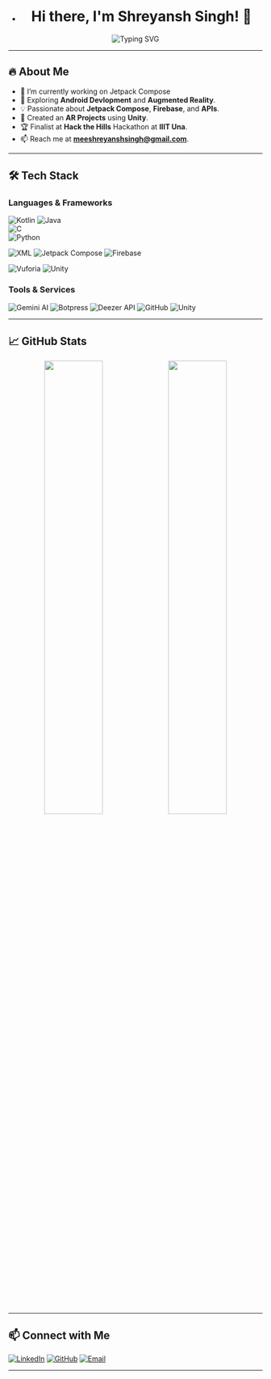
- <h1 align="center">Hi there, I'm Shreyansh Singh! 👋</h1>

<p align="center">
  <img src="https://readme-typing-svg.demolab.com?font=Fira+Code&weight=600&size=22&pause=1000&color=00C2CB&center=true&vCenter=true&width=600&lines=Android +Developer+%7C+AR-VR;Hackathon+Enthusiast+%7C+Tech+Explorer;Kotlin+%7C+Firebase+%7C+APIs+%7C+Jetpack+Compose;Passionate+About+Innovation+%F0%9F%9A%80" alt="Typing SVG" />
</p>

---

## 🔥 About Me
- 🚀 I’m currently working on Jetpack Compose<!--- 🔭 Building **ServiceSphere**, an e-commerce platform connecting users to service providers.-->
- 🎵 Exploring **Android Devlopment** and **Augmented Reality**.
- 💡 Passionate about **Jetpack Compose**, **Firebase**, and **APIs**.
- 🎨 Created an **AR Projects** using **Unity**.
- 🏆 Finalist at **Hack the Hills** Hackathon at **IIIT Una**.
- 📫 Reach me at **[meeshreyanshsingh@gmail.com](mailto:meeshreyanshsingh@gmail.com)**.

---

## 🛠 Tech Stack
### **Languages & Frameworks**
![Kotlin](https://img.shields.io/badge/Kotlin-0095D5?style=for-the-badge&logo=kotlin&logoColor=white)
![Java](https://img.shields.io/badge/Java-007396?style=for-the-badge&logo=java&logoColor=white)  
![C](https://img.shields.io/badge/C-00599C?style=for-the-badge&logo=c&logoColor=white)  
![Python](https://img.shields.io/badge/Python-3776AB?style=for-the-badge&logo=python&logoColor=white)


![XML](https://img.shields.io/badge/XML-EB5424?style=for-the-badge&logo=xml&logoColor=white)
![Jetpack Compose](https://img.shields.io/badge/Jetpack%20Compose-4285F4?style=for-the-badge&logo=jetpackcompose&logoColor=white)
![Firebase](https://img.shields.io/badge/Firebase-FFCA28?style=for-the-badge&logo=firebase&logoColor=white)

![Vuforia](https://img.shields.io/badge/Vuforia-009F6B?style=for-the-badge&logo=vuforia&logoColor=white)  ![Unity](https://img.shields.io/badge/Unity-100000?style=for-the-badge&logo=unity&logoColor=white)

### **Tools & Services**
![Gemini AI](https://img.shields.io/badge/Gemini%20AI-4285F4?style=for-the-badge&logo=google&logoColor=white)
![Botpress](https://img.shields.io/badge/Botpress-0A0A0A?style=for-the-badge&logo=botpress&logoColor=white)
![Deezer API](https://img.shields.io/badge/Deezer-FF0000?style=for-the-badge&logo=deezer&logoColor=white)
![GitHub](https://img.shields.io/badge/GitHub-181717?style=for-the-badge&logo=github&logoColor=white)
![Unity](https://img.shields.io/badge/Unity-100000?style=for-the-badge&logo=unity&logoColor=white)  


---

## 📈 GitHub Stats
<p align="center">
  <img width="48%" src="https://github-readme-stats.vercel.app/api?username=shreyansh-singh&show_icons=true&theme=radical" />
  <img width="48%" src="https://github-readme-streak-stats.herokuapp.com/?user=shreyansh-singh&theme=radical" />
</p>

---

## 📫 Connect with Me
<p align="left">
  <a href="[[https://www.linkedin.com/in/shreyansh-singh](https://www.linkedin.com/in/shreyansh-singh-729b0b198/)](https://www.linkedin.com/in/shreyansh-singh-729b0b198/)" target="_blank"><img alt="LinkedIn" src="https://img.shields.io/badge/LinkedIn-Shreyansh%20Singh-blue?style=for-the-badge&logo=linkedin"></a>
  <a href="[[https://github.com/shreyansh-singh](https://github.com/Shreyansh9016)](https://github.com/Shreyansh9016)" target="_blank"><img alt="GitHub" src="https://img.shields.io/badge/GitHub-shreyansh--singh-black?style=for-the-badge&logo=github"></a>
  <a href="mailto:meeshreyanshsingh@gmail.com"><img alt="Email" src="https://img.shields.io/badge/Email-meeshreyanshsingh@gmail.com-red?style=for-the-badge&logo=gmail"></a>
</p>

---

<!--💡 *“Code, Create, Innovate, Repeat!”* 🚀

- 🌱 I’m currently learning ...
- 👯 I’m looking to collaborate on ...
- 🤔 I’m looking for help with ...
- 💬 Ask me about ...
- 📫 How to reach me: ...
- 😄 Pronouns: ...
- ⚡ Fun fact: ...-->

